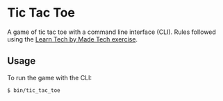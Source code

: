# Tic Tac Toe

A game of tic tac toe with a command line interface (CLI). Rules followed using the [Learn Tech by Made Tech exercise](https://learn.madetech.com/sparring/tic-tac-toe/).

## Usage

To run the game with the CLI:

```bash
$ bin/tic_tac_toe
```
